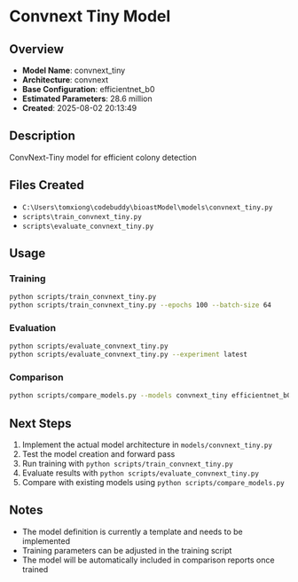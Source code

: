 # Convnext Tiny Model

## Overview
- **Model Name**: convnext_tiny
- **Architecture**: convnext
- **Base Configuration**: efficientnet_b0
- **Estimated Parameters**: 28.6 million
- **Created**: 2025-08-02 20:13:49

## Description
ConvNext-Tiny model for efficient colony detection

## Files Created
- `C:\Users\tomxiong\codebuddy\bioastModel\models\convnext_tiny.py`
- `scripts\train_convnext_tiny.py`
- `scripts\evaluate_convnext_tiny.py`

## Usage

### Training
```bash
python scripts/train_convnext_tiny.py
python scripts/train_convnext_tiny.py --epochs 100 --batch-size 64
```

### Evaluation
```bash
python scripts/evaluate_convnext_tiny.py
python scripts/evaluate_convnext_tiny.py --experiment latest
```

### Comparison
```bash
python scripts/compare_models.py --models convnext_tiny efficientnet_b0
```

## Next Steps
1. Implement the actual model architecture in `models/convnext_tiny.py`
2. Test the model creation and forward pass
3. Run training with `python scripts/train_convnext_tiny.py`
4. Evaluate results with `python scripts/evaluate_convnext_tiny.py`
5. Compare with existing models using `python scripts/compare_models.py`

## Notes
- The model definition is currently a template and needs to be implemented
- Training parameters can be adjusted in the training script
- The model will be automatically included in comparison reports once trained
